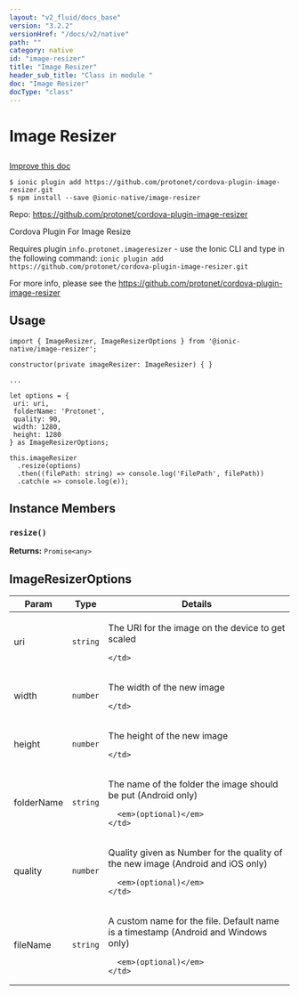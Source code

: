 ```yaml
---
layout: "v2_fluid/docs_base"
version: "3.2.2"
versionHref: "/docs/v2/native"
path: ""
category: native
id: "image-resizer"
title: "Image Resizer"
header_sub_title: "Class in module "
doc: "Image Resizer"
docType: "class"
---
```








<h1 class="api-title">
  
  Image Resizer
  

  

  </h1>

<a class="improve-v2-docs" href="http://github.com/driftyco/ionic-native/edit/master/src/@ionic-native/plugins/image-resizer/index.ts#L37">
  Improve this doc
</a>



<!-- decorators -->





<pre><code class="nohighlight">$ ionic plugin add https://github.com/protonet/cordova-plugin-image-resizer.git
$ npm install --save @ionic-native/image-resizer
</code></pre>
<p>Repo:
  <a href="https://github.com/protonet/cordova-plugin-image-resizer">
    https://github.com/protonet/cordova-plugin-image-resizer
  </a>
</p>

<!-- description -->

<p>Cordova Plugin For Image Resize</p>
<p>Requires plugin <code>info.protonet.imageresizer</code> - use the Ionic CLI and type in the following command:
<code>ionic plugin add https://github.com/protonet/cordova-plugin-image-resizer.git</code></p>
<p>For more info, please see the <a href="https://github.com/protonet/cordova-plugin-image-resizer">https://github.com/protonet/cordova-plugin-image-resizer</a></p>



<!-- if doc.decorators -->

<!-- @usage tag -->

<h2>Usage</h2>

<pre><code class="lang-typescript">import { ImageResizer, ImageResizerOptions } from &#39;@ionic-native/image-resizer&#39;;

constructor(private imageResizer: ImageResizer) { }

...

let options = {
 uri: uri,
 folderName: &#39;Protonet&#39;,
 quality: 90,
 width: 1280,
 height: 1280
} as ImageResizerOptions;

this.imageResizer
  .resize(options)
  .then((filePath: string) =&gt; console.log(&#39;FilePath&#39;, filePath))
  .catch(e =&gt; console.log(e));
</code></pre>




<!-- @property tags -->




<!-- methods on the class -->

<h2>Instance Members</h2>
<div id="resize"></div>
<h3>
  <code>resize()</code>
  

</h3>



<div class="return-value" markdown="1">
  <i class="icon ion-arrow-return-left"></i>
  <b>Returns:</b> 
<code>Promise&lt;any&gt;</code> 
</div>



<!-- other classes -->

<!-- end other classes -->

<!-- interfaces -->

<!--<h2><a class="anchor" name="interfaces" href="#interfaces"></a>Interfaces</h2>-->


<h2><a class="anchor" name="ImageResizerOptions" href="#ImageResizerOptions"></a>ImageResizerOptions</h2>


<table class="table param-table" style="margin:0;">
  <thead>
  <tr>
    <th>Param</th>
    <th>Type</th>
    <th>Details</th>
  </tr>
  </thead>
  <tbody>
  
  <tr>
    <td>
      uri
    </td>
    <td>
      <code>string</code>
    </td>
    <td>
      <p>The URI for the image on the device to get scaled</p>

      
    </td>
  </tr>
  
  <tr>
    <td>
      width
    </td>
    <td>
      <code>number</code>
    </td>
    <td>
      <p>The width of the new image</p>

      
    </td>
  </tr>
  
  <tr>
    <td>
      height
    </td>
    <td>
      <code>number</code>
    </td>
    <td>
      <p>The height of the new image</p>

      
    </td>
  </tr>
  
  <tr>
    <td>
      folderName
    </td>
    <td>
      <code>string</code>
    </td>
    <td>
      <p>The name of the folder the image should be put
(Android only)</p>

      <em>(optional)</em>
    </td>
  </tr>
  
  <tr>
    <td>
      quality
    </td>
    <td>
      <code>number</code>
    </td>
    <td>
      <p>Quality given as Number for the quality of the new image
(Android and iOS only)</p>

      <em>(optional)</em>
    </td>
  </tr>
  
  <tr>
    <td>
      fileName
    </td>
    <td>
      <code>string</code>
    </td>
    <td>
      <p>A custom name for the file. Default name is a timestamp
(Android and Windows only)</p>

      <em>(optional)</em>
    </td>
  </tr>
  
  </tbody>
</table>





<!-- end interfaces -->

<!-- related link --><!-- end content block -->


<!-- end body block -->


